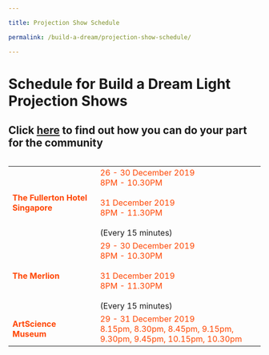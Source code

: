 ```yaml
---

title: Projection Show Schedule

permalink: /build-a-dream/projection-show-schedule/

---
```



# Schedule for Build a Dream Light Projection Shows

## Click <a href="https://www.giving.sg/mbsc-build-a-dream">here</a> to find out how you can do your part for the community

<table class="table-v">

<table style="width:100%">
    
<tr>
    <td>
     <font color="orangered"><b>The Fullerton Hotel Singapore</b></font>
     <br>
    </td>
    <td>
      <font color="orangered">26 - 30 December 2019</font>
      <font color="orangered"><br>8PM - 10.30PM </font>
      <br> 
      <font color="orangered"><br>31 December 2019</font>
      <font color="orangered"><br>8PM - 11.30PM </font>
      <br>
      <br>
(Every 15 minutes)
      <br>
<tr>
    <td>
     <font color="orangered"><b>The Merlion</b></font>
     <br>
    </td>
    <td>
      <font color="orangered">29 - 30 December 2019</font>
      <font color="orangered"><br>8PM - 10.30PM </font>
      <br> 
      <font color="orangered"><br>31 December 2019</font>
      <font color="orangered"><br>8PM - 11.30PM </font>
      <br>
      <br>
(Every 15 minutes)
      <br>
<tr>
    <td>
     <font color="orangered"><b>ArtScience Museum</b></font>
     <br>      
    </td>
    <td>
      <font color="orangered">29 - 31 December 2019  </font>  
      <font color="orangered"><br>8.15pm, 8.30pm, 8.45pm, 9.15pm, 9.30pm, 9.45pm, 10.15pm, 10.30pm</font>
      <br>
     </td>
    </tr>




